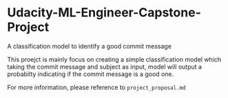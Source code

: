 # Udacity-ML-Engineer-Capstone-Project
A classification model to identify a good commit message

This proejct is mainly focus on creating a simple classification model which taking the commit message and subject as input, model will output a probabilty indicating if the commit message is a good one.

For more information, please reference to `project_proposal.md`
